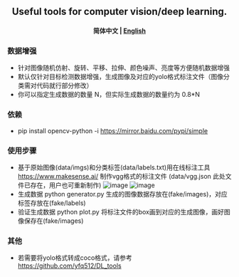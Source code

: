 <h2 align="center">
Useful tools for computer vision/deep learning.
</h2>
<h4 align="center">
    <p><b>简体中文</b> | <a href="https://github.com/yfq512/data_generation_tools/README_EN.md">English</a><p>
</h4>

### 数据增强
* 针对图像随机仿射、旋转、平移、拉伸、颜色噪声、亮度等方便随机数据增强
* 默认仅针对目标检测数据增强，生成图像及对应的yolo格式标注文件（图像分类需对代码就行部分修改）
* 你可以指定生成数据的数量 N，但实际生成数据的数量约为 0.8*N

### 依赖
* pip install opencv-python -i https://mirror.baidu.com/pypi/simple

### 使用步骤
* 基于原始图像(data/imgs)和分类标签(data/labels.txt)用在线标注工具 https://www.makesense.ai/ 制作vgg格式的标注文件 (data/vgg.json 此处文件已存在，用户也可重新制作)
  ![image](https://github.com/yfq512/data_generation_tools/imgs/1.jpg)
  ![image](https://github.com/yfq512/data_generation_tools/imgs/2.jpg)
* 生成数据 python generator.py 生成的图像数据存放在(fake/images)，对应标签存放在(fake/labels)
* 验证生成数据 python plot.py 将标注文件的box画到对应的生成图像，画好图像保存在(fake/images)

### 其他
* 若需要将yolo格式转成coco格式，请参考 https://github.com/yfq512/DL_tools